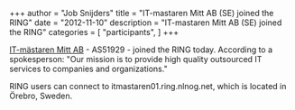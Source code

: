 +++
author = "Job Snijders"
title = "IT-mastaren Mitt AB (SE) joined the RING"
date = "2012-11-10"
description = "IT-mastaren Mitt AB (SE) joined the RING"
categories = [
    "participants",
]
+++

<a href="http://www.itmastaren.se">IT-m&#228;staren Mitt AB</a> - AS51929 - joined the RING today. According to a spokesperson: "Our mission is to provide high quality outsourced IT services to companies and organizations."

RING users can connect to itmastaren01.ring.nlnog.net, which is located in &#214;rebro, Sweden.

